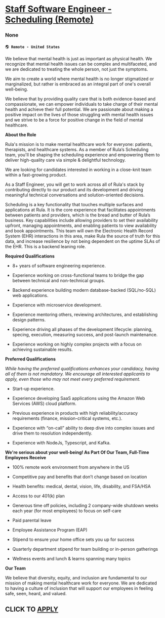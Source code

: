 # [Staff Software Engineer - Scheduling (Remote)](https://www.remotewlb.com/apply/staff-software-engineer-scheduling-remote)  
### None  
#### `🌎 Remote - United States`  

We believe that mental health is just as important as physical health. We recognize that mental health issues can be complex and multifaceted, and we are dedicated to treating the whole person, not just the symptoms.

We aim to create a world where mental health is no longer stigmatized or marginalized, but rather is embraced as an integral part of one's overall well-being.

We believe that by providing quality care that is both evidence-based and compassionate, we can empower individuals to take charge of their mental health and achieve their full potential. We are passionate about making a positive impact on the lives of those struggling with mental health issues and we strive to be a force for positive change in the field of mental healthcare.

 **About the Role**

Rula's mission is to make mental healthcare work for everyone: patients, therapists, and healthcare systems. As a member of Rula’s Scheduling team, you'll be shaping the scheduling experience and empowering them to deliver high-quality care via simple & delightful technology.

We are looking for candidates interested in working in a close-knit team within a fast-growing product.

As a Staff Engineer, you will get to work across all of Rula's stack by contributing directly to our product and its development and driving meaningful technical conversations and solution-oriented decisions.

Scheduling is a key functionality that touches multiple surfaces and applications at Rula. It is the core experience that facilitates appointments between patients and providers, which is the bread and butter of Rula’s business. Key capabilities include allowing providers to set their availability upfront, managing appointments, and enabling patients to view availability and book appointments. This team will own the Electronic Health Record System (EHR) interactions in this area, make Rula the source of truth for this data, and increase resilience by not being dependent on the uptime SLAs of the EHR. This is a backend leaning role.

 **Required Qualifications**

  * 8+ years of software engineering experience.

  * Experience working on cross-functional teams to bridge the gap between technical and non-technical groups.

  * Backend experience building modern database-backed (SQL/no-SQL) web applications.

  * Experience with microservice development.

  * Experience mentoring others, reviewing architectures, and establishing design patterns.

  * Experience driving all phases of the development lifecycle: planning, specing, execution, measuring success, and post-launch maintenance.

  * Experience working on highly complex projects with a focus on achieving sustainable results.

 **Preferred Qualifications**

 _While having the preferred qualifications enhances your candidacy, having all of them is not mandatory. We encourage all interested applicants to apply, even those who may not meet every preferred requirement._

  * Start-up experience.

  * Experience developing SaaS applications using the Amazon Web Services (AWS) cloud platform.

  * Previous experience in products with high reliability/accuracy requirements (finance, mission-critical systems, etc.).

  * Experience with “on-call” ability to deep dive into complex issues and drive them to resolution independently.

  * Experience with NodeJs, Typescript, and Kafka.

 **We're serious about your well-being! As Part Of Our Team, Full-Time Employees Receive**

  * 100% remote work environment from anywhere in the US

  * Competitive pay and benefits that don’t change based on location

  * Health benefits: medical, dental, vision, life, disability, and FSA/HSA 

  * Access to our 401(k) plan

  * Generous time off policies, including 2 company-wide shutdown weeks each year (for most employees) to focus on self-care

  * Paid parental leave

  * Employee Assistance Program (EAP) 

  * Stipend to ensure your home office sets you up for success

  * Quarterly department stipend for team building or in-person gatherings

  * Wellness events and lunch & learns spanning many topics

 **Our Team**

We believe that diversity, equity, and inclusion are fundamental to our mission of making mental healthcare work for everyone. We are dedicated to having a culture of inclusion that will support our employees in feeling safe, seen, heard, and valued.

  
## CLICK TO [APPLY](https://www.remotewlb.com/apply/staff-software-engineer-scheduling-remote)

